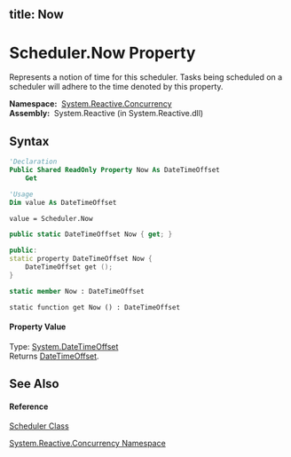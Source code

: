 title: Now
---
# Scheduler.Now Property

Represents a notion of time for this scheduler. Tasks being scheduled on a scheduler will adhere to the time denoted by this property.

**Namespace:**  [System.Reactive.Concurrency](System.Reactive.Concurrency/System.Reactive.Concurrency)  
**Assembly:**  System.Reactive (in System.Reactive.dll)

## Syntax

```vb
'Declaration
Public Shared ReadOnly Property Now As DateTimeOffset
    Get
```

```vb
'Usage
Dim value As DateTimeOffset

value = Scheduler.Now
```

```csharp
public static DateTimeOffset Now { get; }
```

```c++
public:
static property DateTimeOffset Now {
    DateTimeOffset get ();
}
```

```fsharp
static member Now : DateTimeOffset
```

```jscript
static function get Now () : DateTimeOffset
```

#### Property Value

Type: [System.DateTimeOffset](https://msdn.microsoft.com/en-us/library/Bb341783)  
Returns [DateTimeOffset](https://msdn.microsoft.com/en-us/library/Bb341783).

## See Also

#### Reference

[Scheduler Class](Scheduler/Scheduler)

[System.Reactive.Concurrency Namespace](System.Reactive.Concurrency/System.Reactive.Concurrency)
